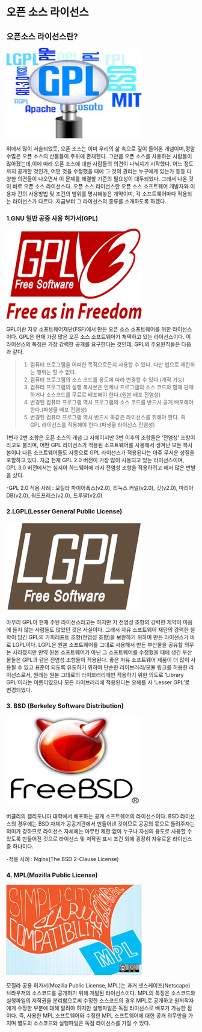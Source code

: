 # 오픈 소스 라이선스

## 오픈소스 라이선스란?

<img width="360" height="240" src="./img/오픈소스 라이선스.jpg"></img>

위에서 많이 서술되었듯, 오픈 소스는 이미 우리의 삶 속으로 깊이 들어온 개념이며,정말 수많은 오픈 소스의 산물들이 주위에 존재한다. 그만큼 오픈 소스를 사용하는 사람들이 많아졌는데,이에 따라 오픈 소스에 대한 사람들의 의견이 나눠지기 시작했다. 어느 정도까지 공개할 것인가, 어떤 것을 수정했을 때에 그 것의 권리는 누구에게 있는가 등등 다양한 의견들이 나오면서 이 문제를 해결할 기준의 필요성이 대두되었다. 그래서 나온 것이 바로 오픈 소스 라이선스다.
오픈 소스 라이선스란 오픈 소스 소프트웨어 개발자와 이용자 간의 사용방법 및 조건의 범위를 명시해놓은 계약이며, 각 소프트웨어마다 적용되는 라이선스가 다르다. 지금부터 그 라이선스의 종류를 소개하도록 하겠다.

### 1.GNU 일반 공중 사용 허가서(GPL)

<img width="360" height="240" src="./img/GPL.png"></img>

GPL이란 자유 소프트웨어재단(FSF)에서 만든 오픈 소스 소프트웨어를 위한 라이선스이다.
GPL은 현재 가장 많은 오픈 소스 소프트웨어가 채택하고 있는 라이선스이다. 이 라이선스의 특징은 가장 강력한 공개를 요구한다는 것인데, 
GPL의 주요원칙들은 다음과 같다.
> 1. 컴퓨터 프로그램을 어떠한 목적으로든지 사용할 수 있다. 다만 법으로 제한하는 행위는 할 수 없다.
> 2. 컴퓨터 프로그램의 소스 코드를 용도에 따라 변경할 수 있다.(개작 가능)
> 3. 컴퓨터 프로그램의 실행 복사본은 언제나 프로그램의 소스 코드와 함께 판매하거나 소스코드를 무료로 배포해야 한다.(원본 배포 전염성)
> 4. 변경된 컴퓨터 프로그램 역시 프로그램의 소스 코드를 반드시 공개 배포해야 한다.(파생물 배포 전염성)
> 5. 변경된 컴퓨터 프로그램 역시 반드시 똑같은 라이선스를 취해야 한다. 즉 GPL 라이선스를 적용해야 한다.(파생물 라이선스 전염성)

1번과 2번 조항은 오픈 소스의 개념 그 자체이지만 3번 이후의 조항들은 ‘전염성’ 조항이라고도 불리며, 어떤 GPL 라이선스가 적용된 소프트웨어를 사용해서 생겨난 모든 복사본이나 다른 소프트웨어들도 자동으로 GPL 라이선스가 적용된다는 아주 무서운 성질을 포함하고 있다. 지금 현재 GPL 2.0 버전이 가장 많이 사용되고 있는 라이선스이며, GPL 3.0 버전에서는 심지어 하드웨어에 까지 전염성 조항을 적용하려고 해서 
많은 반발을 샀다.

-GPL 2.0 적용 사례 : 모질라 파이어폭스(v2.0), 리눅스 커널(v2.0), 깃(v2.0), 마리아DB(v2.0), 워드프레스(v2.0), 드루팔(v2.0)

### 2.LGPL(Lesser General Public License)

<img width="360" height="240" src="./img/lgpl.png"></img>

아무리 GPL이 현재 주된 라이선스라고는 하지만 저 전염성 조항의 강력한 제약이 마음에 들지 않는 사람들도 많았던 것은 사실이다. 그래서 자유 소프트웨어 재단의 강력한 철학이 담긴 GPL의 카피레프트 조항(전염성 조항)을 보완하기 위하여 만든 라이선스가 바로 LGPL이다.
LGPL은 원본 소프트웨어를 그대로 사용해서 만든 부산물을 공유할 의무는 사라졌지만 만약 원본 소프트웨어가 아닌 그 소프트웨어를 수정했을 때에 생긴 부산물들은 GPL과 같은 전염성 조항들이 적용된다.
좋은 자유 소프트웨어 제품이 더 많이 사용될 수 있고 표준이 되도록 유도하기 위하여 단순한 라이브러리/모듈 링크를 허용한 라이선스로서, 원래는 원본 그대로의 라이브러리에만 적용하기 위한 의도로 ‘Library GPL’이라는 이름이였으나 모든 라이브러리에 적용된다는 오해를 사 ‘Lesser GPL’로 변경되었다. 

### 3. BSD (Berkeley Software Distribution)
 
<img width="360" height="240" src="./img/bsd.jpg"></img>

버클리의 캘리포니아 대학에서 배포하는 공개 소프트웨어의 라이선스이다. BSD 라이선스의 경우에는 BSD 자체가 공공기관에서 만들어낸 것이므로 공공의 몫으로 돌려주자는 의미가 강하므로 라이선스 자체에는 아무런 제한 없이 누구나 자신의 용도로 사용할 수 있도록 만들어진 것으로 라이선스 및 저작권 표시 조건 외에 굉장히 자유로운 라이선스 중 하나이다.
 
-적용 사례 : Nginx(The BSD 2-Clause License)

### 4. MPL(Mozilla Public License)

<img width="360" height="240" src="./img/MPL.jpg"></img>

모질라 공용 허가서(Mozilla Public License, MPL)는 과거 넷스케이프(Netscape) 브라우저의 소스코드를 공개하기 위해 개발된 라이선스이다.
MPL의 특징은 소스코드와 실행파일의 저작권을 분리함으로써 수정한 소스코드의 경우 MPL로 공개하고 원저작자에게 수정한 부분에 대해 알려야 하지만 실행파일은 독점 라이선스로 배포가 가능한 점이다. 즉, 사용한 MPL 소프트웨어와 수정한 MPL 소프트웨어에 대한 공개 의무만을 가지며 별도의 소스코드와 실행파일은 독점 라이선스를 가질 수 있다.